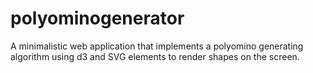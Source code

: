 # polyominogenerator
A minimalistic web application that implements a polyomino generating algorithm using d3 and SVG elements to render shapes on the screen. 
